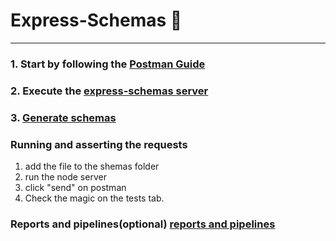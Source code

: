 # Express-Schemas 💪

---

### 1. Start by following the [Postman Guide](./instructions/POSTMAN-GUIDE.MD)
### 2. Execute the [express-schemas server](./instructions/EXPRESS-SCHEMAS-GUIDE.MD)
### 3. [Generate schemas](./instructions/EXPRESS-SCHEMAS-GUIDE.MD)

### Running and asserting the requests

1. add the file to the shemas folder
2. run the node server
3. click "send" on postman
4. Check the magic on the tests tab.

### Reports and pipelines(optional) [reports and pipelines](./instructions/REPORTS-AND-PIPELINES.MD)

